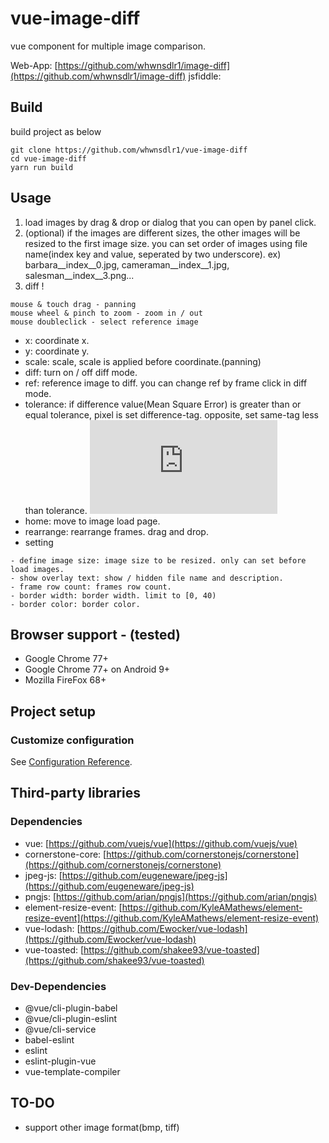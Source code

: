 # vue-image-diff
vue component for multiple image comparison.

Web-App: [https://github.com/whwnsdlr1/image-diff](https://github.com/whwnsdlr1/image-diff)
jsfiddle: 
## Build
build project as below
```
git clone https://github.com/whwnsdlr1/vue-image-diff
cd vue-image-diff
yarn run build
```

## Usage
1. load images by drag & drop or dialog that you can open by panel click.
2. (optional) if the images are different sizes, the other images will be resized to the first image size.
you can set order of images using file name(index key and value, seperated by two underscore).
ex) barbara__index__0.jpg, cameraman__index__1.jpg, salesman__index__3.png...
3. diff !
```
mouse & touch drag - panning
mouse wheel & pinch to zoom - zoom in / out
mouse doubleclick - select reference image
```

- x: coordinate x.
- y: coordinate y.
- scale: scale, scale is applied before coordinate.(panning)
- diff: turn on / off diff mode.
- ref: reference image to diff. you can change ref by frame click in diff mode.
- tolerance: if difference value(Mean Square Error) is greater than or equal tolerance, pixel is set difference-tag. opposite, set same-tag less than tolerance. ![equation](http://latex.codecogs.com/png.latex?%5Csum_%7BP%7D%5E%7Bp%7D%28%5Csqrt%7B%28R_%7Bp1%7D-R_%7Bp2%7D%29%5E%7B2%7D%20&plus;%20%28G_%7Bp1%7D-G_%7Bp2%7D%29%5E%7B2%7D%20&plus;%20%28B_%7Bp1%7D-B_%7Bp2%7D%29%5E%7B2%7D%7D%29)
- home: move to image load page.
- rearrange: rearrange frames. drag and drop.
- setting
```
- define image size: image size to be resized. only can set before load images.
- show overlay text: show / hidden file name and description.
- frame row count: frames row count.
- border width: border width. limit to [0, 40)
- border color: border color.
```

## Browser support - (tested)
- Google Chrome 77+
- Google Chrome 77+ on Android 9+
- Mozilla FireFox 68+

## Project setup
### Customize configuration
See [Configuration Reference](https://cli.vuejs.org/config/).

## Third-party libraries
### Dependencies
- vue: [https://github.com/vuejs/vue](https://github.com/vuejs/vue)
- cornerstone-core: [https://github.com/cornerstonejs/cornerstone](https://github.com/cornerstonejs/cornerstone)
- jpeg-js: [https://github.com/eugeneware/jpeg-js](https://github.com/eugeneware/jpeg-js)
- pngjs: [https://github.com/arian/pngjs](https://github.com/arian/pngjs)
- element-resize-event: [https://github.com/KyleAMathews/element-resize-event](https://github.com/KyleAMathews/element-resize-event)
- vue-lodash: [https://github.com/Ewocker/vue-lodash](https://github.com/Ewocker/vue-lodash)
- vue-toasted: [https://github.com/shakee93/vue-toasted](https://github.com/shakee93/vue-toasted)

### Dev-Dependencies
- @vue/cli-plugin-babel
- @vue/cli-plugin-eslint
- @vue/cli-service
- babel-eslint
- eslint
- eslint-plugin-vue
- vue-template-compiler

## TO-DO
- support other image format(bmp, tiff)
